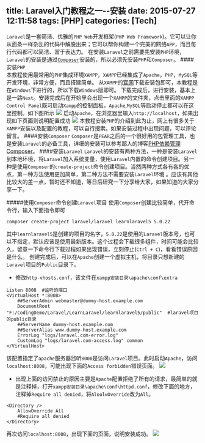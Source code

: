 title: Laravel入门教程之一--安装
date: 2015-07-27 12:11:58
tags: [PHP]
categories: [Tech]
---
`Laravel`是一套简洁、优雅的`PHP Web`开发框架(`PHP Web Framework`)。它可以让你从面条一样杂乱的代码中解脱出来；它可以帮你构建一个完美的网络`APP`，而且每行代码都可以简洁、富于表达力。
在安装`Laravel`之前需要先安装`PHP`环境，    `Laravel`的安装是通过[`Composer`](https://getcomposer.org/)安装的，所以必须先安装`PHP`和`Composer`。
####安装`PHP`    
本教程使用最常用的`PHP`集成环境`XAMPP`，`XAMPP`已经集成了`Apache`，`PHP`，`MySQL`等开发环境，非常方便，而且搭建简单。
从`XAMPP`的[官网](https://www.apachefriends.org/zh_cn/index.html)下载安装包即可，本教程是在`Windows`下进行的，所以下载`Windows`版即可。
下载完成后，进行安装，基本上是一路`Next`。安装完成后在开始里会出现一个`XAMPP`的文件夹，点击里面的`XAMPP Control Panel`既可启动`Xampp`的控制面板，`Apache`,`MySQL`等启动停止都可以在这里控制。如下图所示
![](/images/archive/img_PHP_ENV_1.png)
启动`Apache`，在浏览器里输入`http://localhost`，如果出现如下页面则说明配置成功
![](/images/archive/img_PHP_ENV_2.png)
本教程安装`PHP`的介绍到此为止，网上有很多关于`XAMPP`安装以及配置的教程，可以自行搜索。如果安装过程中出现问题，可以评论留言。
####安装`Composer`
`Composer`是`PEAR`之后的一个很好用的包管理工具，也是安装`Laravel`的必备工具，详细的安装可以参考鄙人的博客[PHP依赖管理Composer](http://kdf5000.github.io/2015/07/26/PHP%E4%BE%9D%E8%B5%96%E7%AE%A1%E7%90%86Ciomposer%E7%9A%84%E5%AE%89%E8%A3%85/)。
####安装`Laravel`
`Laravel`的安装有两种方法，一种是安装`Laravel`到本地环境，将`Laravel`加入系统变量，使用`Laravel`内置的命令创建项目。另一种是使用`Composer`的`create-project`命令创建项目。当然两种方式各有各的优点，第一种方法使用更加简单，第二种方法不需要安装`Laravel`环境
。应该有其他比较大的差一点，暂时还不知道，等日后研究一下分享给大家，如果知道的大家分享一下。

<!--more-->

#####使用`Composer`命令创建`Laravel`项目
使用`Composer`创建比较简单，代开命令行，输入下面指令即可
```
composer create-project laravel/laravel learnlaravel5 5.0.22
```
其中`learnlaravel5`是创建的项目的名字，`5.0.22`是使用的`Laravel`版本号，也可以不指定，默认应该是使用最新版本。这个过程会下载很多组件，时间可能会比较久，留意一下命令行下载过程如果出现错误，立刻停止(`Ctrl + C`)，看看错误原因是什么。
创建完成后，可以在`Apache`创建一个虚拟主机，将目录只想新建的`Laravel`项目的`Public`目录下。
* 修改`http-vhosts.conf`，该文件在`xampp安装目录\apache\conf\extra`
```
Listen 8008  #监听的端口
<VirtualHost *:8008>
    ##ServerAdmin webmaster@dummy-host.example.com
    DocumentRoot "F:/CodingDemo/Laravel/LearnLaravel/learnlaravel5/public"  #laravel项目的public目录
    ##ServerName dummy-host.example.com
    ##ServerAlias www.dummy-host.example.com
    ErrorLog "logs/laravel.com-error.log"
    CustomLog "logs/laravel.com-access.log" common
</VirtualHost>
```
该配置指定了`apache`服务器监听`8008`是访问`Laravel`项目。此时启动`Apache`，访问`localhost:8008`，可能出现下面的`Access forbidden`错误页面。
![](/images/archive/img_laravel_2.png)

* 出现上面的访问禁止的原因主要是`Apache`配置拒绝了所有的请求，最简单的就是注释掉，打开`xampp安装目录\apache\conf\httpd.conf`，修改下面的地方，注释掉`Require all denied`，将`AloolwOverride`改为`All`。
```
<Directory />
    AllowOverride All
    #Require all denied
</Directory>
```
再次访问`localhost:8008`，出现下面的页面，说明安装成功。
![](/images/archive/img_laravel_3.png)


